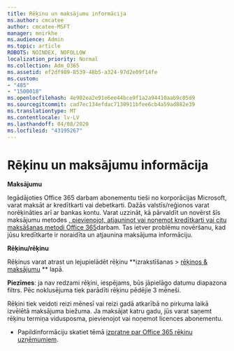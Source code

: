```yaml
---
title: Rēķinu un maksājumu informācija
ms.author: cmcatee
author: cmcatee-MSFT
manager: mnirkhe
ms.audience: Admin
ms.topic: article
ROBOTS: NOINDEX, NOFOLLOW
localization_priority: Normal
ms.collection: Adm_O365
ms.assetid: ef2df989-8539-48b5-a324-97d2e09f14fe
ms.custom:
- "485"
- "1500018"
ms.openlocfilehash: 4e902ea2e91e6ee44bce9f1a2a94410aab9c05d9
ms.sourcegitcommit: cad7ec134efdac7130911bfee6cb4a59ad882e39
ms.translationtype: MT
ms.contentlocale: lv-LV
ms.lasthandoff: 04/08/2020
ms.locfileid: "43195267"
---
```

# <a name="invoice-and-payment-information"></a>Rēķinu un maksājumu informācija

**Maksājumu**

Iegādājoties Office 365 darbam abonementu tieši no korporācijas Microsoft, varat maksāt ar kredītkarti vai debetkarti.  Dažās valstīs/reģionos varat norēķināties arī ar bankas kontu.  Varat uzzināt, kā pārvaldīt un novērst šīs maksājumu metodes [, pievienojot, atjauninot vai noņemot kredītkarti vai citu maksāšanas metodi Office 365](https://go.microsoft.com/fwlink/?linkid=2118133)darbam.  Tas ietver problēmu novēršanu, kad jūsu kredītkarte ir noraidīta un atjaunina maksājuma informāciju.

**Rēķinu/rēķinu**

Rēķinus varat atrast un lejupielādēt rēķinu **izrakstīšanas > [rēķinos & maksājumu](https://go.microsoft.com/fwlink/p/?linkid=848039) ** lapā.  

**Piezīmes**: ja nav redzami rēķini, iespējams, būs jāpielāgo datumu diapazona filtrs.  Pēc noklusējuma tiek parādīti rēķinu pēdējie 3 mēneši.

Rēķini tiek veidoti reizi mēnesī vai reizi gadā atkarībā no pirkuma laikā izvēlētā maksājuma biežuma.  Ja maksājat katru gadu, jūs varat saņemt rēķinu termiņa vidusposma, pievienojot vai noņemot licences abonementu.
 
- Papildinformāciju skatiet tēmā [izpratne par Office 365 rēķinu uzņēmumiem](https://go.microsoft.com/fwlink/?linkid=2119101).
